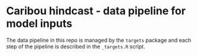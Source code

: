 # Caribou hindcast - data pipeline for model inputs

The data pipeline in this repo is managed by the `targets` package and each step of the pipeline is described in the `_targets.R` script.